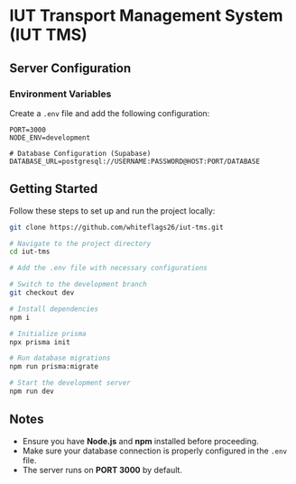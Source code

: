 # IUT Transport Management System (IUT TMS)

## Server Configuration

### Environment Variables
Create a `.env` file and add the following configuration:

```
PORT=3000
NODE_ENV=development

# Database Configuration (Supabase)
DATABASE_URL=postgresql://USERNAME:PASSWORD@HOST:PORT/DATABASE
```

## Getting Started

Follow these steps to set up and run the project locally:

```sh
git clone https://github.com/whiteflags26/iut-tms.git

# Navigate to the project directory
cd iut-tms

# Add the .env file with necessary configurations

# Switch to the development branch
git checkout dev

# Install dependencies
npm i

# Initialize prisma
npx prisma init

# Run database migrations
npm run prisma:migrate

# Start the development server
npm run dev
```

## Notes
- Ensure you have **Node.js** and **npm** installed before proceeding.
- Make sure your database connection is properly configured in the `.env` file.
- The server runs on **PORT 3000** by default.


